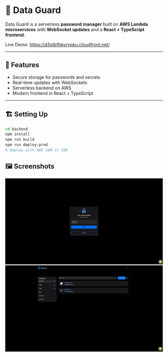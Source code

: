 # 🔐 Data Guard

Data Guard is a serverless **password manager** built on **AWS Lambda microservices** with **WebSocket updates** and a **React + TypeScript frontend**.

Live Demo: https://d3otbfbbvrvpku.cloudfront.net/

---

## 🚀 Features

- Secure storage for passwords and secrets
- Real-time updates with WebSockets
- Serverless backend on AWS
- Modern frontend in React + TypeScript

---

## 🏗️ Setting Up

```bash
cd backend
npm install
npm run build
npm run deploy:prod
# deploy with AWS SAM or CDK
```

## 🖼️ Screenshots

![Screenshot1](images/1.png)
![Screenshot2](images/2.png)
